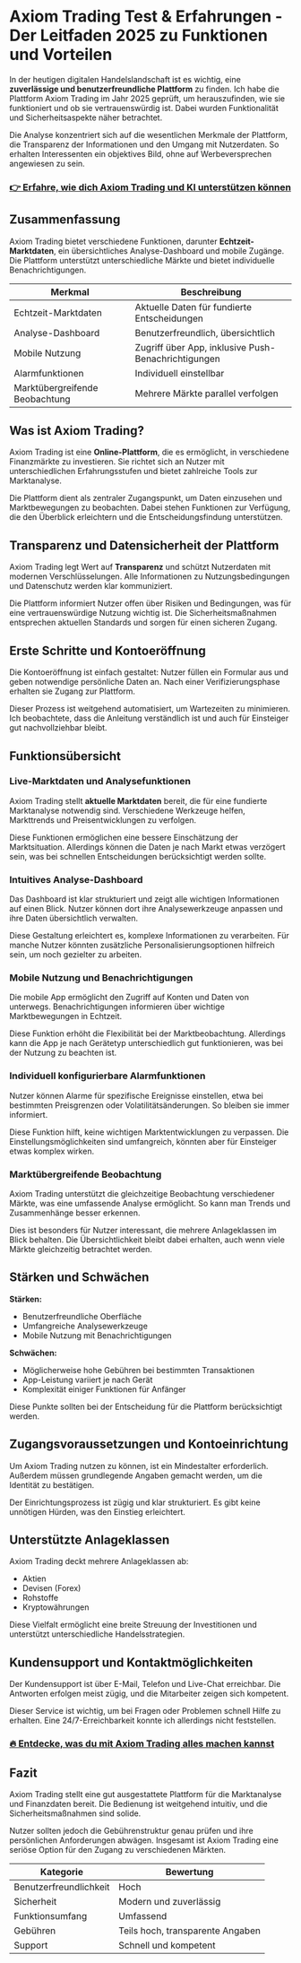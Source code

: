 # Axiom Trading Test & Erfahrungen - Der Leitfaden 2025 zu Funktionen und Vorteilen
   
In der heutigen digitalen Handelslandschaft ist es wichtig, eine **zuverlässige und benutzerfreundliche Plattform** zu finden. Ich habe die Plattform Axiom Trading im Jahr 2025 geprüft, um herauszufinden, wie sie funktioniert und ob sie vertrauenswürdig ist. Dabei wurden Funktionalität und Sicherheitsaspekte näher betrachtet.

Die Analyse konzentriert sich auf die wesentlichen Merkmale der Plattform, die Transparenz der Informationen und den Umgang mit Nutzerdaten. So erhalten Interessenten ein objektives Bild, ohne auf Werbeversprechen angewiesen zu sein.

### [👉 Erfahre, wie dich Axiom Trading und KI unterstützen können](https://tinyurl.com/2d8kxnkr)
## Zusammenfassung  
Axiom Trading bietet verschiedene Funktionen, darunter **Echtzeit-Marktdaten**, ein übersichtliches Analyse-Dashboard und mobile Zugänge. Die Plattform unterstützt unterschiedliche Märkte und bietet individuelle Benachrichtigungen.

| Merkmal                   | Beschreibung                          |
|---------------------------|-------------------------------------|
| Echtzeit-Marktdaten       | Aktuelle Daten für fundierte Entscheidungen |
| Analyse-Dashboard         | Benutzerfreundlich, übersichtlich   |
| Mobile Nutzung            | Zugriff über App, inklusive Push-Benachrichtigungen |
| Alarmfunktionen           | Individuell einstellbar              |
| Marktübergreifende Beobachtung | Mehrere Märkte parallel verfolgen  |

## Was ist Axiom Trading?  
Axiom Trading ist eine **Online-Plattform**, die es ermöglicht, in verschiedene Finanzmärkte zu investieren. Sie richtet sich an Nutzer mit unterschiedlichen Erfahrungsstufen und bietet zahlreiche Tools zur Marktanalyse.

Die Plattform dient als zentraler Zugangspunkt, um Daten einzusehen und Marktbewegungen zu beobachten. Dabei stehen Funktionen zur Verfügung, die den Überblick erleichtern und die Entscheidungsfindung unterstützen.

## Transparenz und Datensicherheit der Plattform  
Axiom Trading legt Wert auf **Transparenz** und schützt Nutzerdaten mit modernen Verschlüsselungen. Alle Informationen zu Nutzungsbedingungen und Datenschutz werden klar kommuniziert.

Die Plattform informiert Nutzer offen über Risiken und Bedingungen, was für eine vertrauenswürdige Nutzung wichtig ist. Die Sicherheitsmaßnahmen entsprechen aktuellen Standards und sorgen für einen sicheren Zugang.

## Erste Schritte und Kontoeröffnung  
Die Kontoeröffnung ist einfach gestaltet: Nutzer füllen ein Formular aus und geben notwendige persönliche Daten an. Nach einer Verifizierungsphase erhalten sie Zugang zur Plattform.

Dieser Prozess ist weitgehend automatisiert, um Wartezeiten zu minimieren. Ich beobachtete, dass die Anleitung verständlich ist und auch für Einsteiger gut nachvollziehbar bleibt.

## Funktionsübersicht  

### Live-Marktdaten und Analysefunktionen  
Axiom Trading stellt **aktuelle Marktdaten** bereit, die für eine fundierte Marktanalyse notwendig sind. Verschiedene Werkzeuge helfen, Markttrends und Preisentwicklungen zu verfolgen.

Diese Funktionen ermöglichen eine bessere Einschätzung der Marktsituation. Allerdings können die Daten je nach Markt etwas verzögert sein, was bei schnellen Entscheidungen berücksichtigt werden sollte.

### Intuitives Analyse-Dashboard  
Das Dashboard ist klar strukturiert und zeigt alle wichtigen Informationen auf einen Blick. Nutzer können dort ihre Analysewerkzeuge anpassen und ihre Daten übersichtlich verwalten.

Diese Gestaltung erleichtert es, komplexe Informationen zu verarbeiten. Für manche Nutzer könnten zusätzliche Personalisierungsoptionen hilfreich sein, um noch gezielter zu arbeiten.

### Mobile Nutzung und Benachrichtigungen  
Die mobile App ermöglicht den Zugriff auf Konten und Daten von unterwegs. Benachrichtigungen informieren über wichtige Marktbewegungen in Echtzeit.

Diese Funktion erhöht die Flexibilität bei der Marktbeobachtung. Allerdings kann die App je nach Gerätetyp unterschiedlich gut funktionieren, was bei der Nutzung zu beachten ist.

### Individuell konfigurierbare Alarmfunktionen  
Nutzer können Alarme für spezifische Ereignisse einstellen, etwa bei bestimmten Preisgrenzen oder Volatilitätsänderungen. So bleiben sie immer informiert.

Diese Funktion hilft, keine wichtigen Marktentwicklungen zu verpassen. Die Einstellungsmöglichkeiten sind umfangreich, könnten aber für Einsteiger etwas komplex wirken.

### Marktübergreifende Beobachtung  
Axiom Trading unterstützt die gleichzeitige Beobachtung verschiedener Märkte, was eine umfassende Analyse ermöglicht. So kann man Trends und Zusammenhänge besser erkennen.

Dies ist besonders für Nutzer interessant, die mehrere Anlageklassen im Blick behalten. Die Übersichtlichkeit bleibt dabei erhalten, auch wenn viele Märkte gleichzeitig betrachtet werden.

## Stärken und Schwächen  
**Stärken:**  
- Benutzerfreundliche Oberfläche  
- Umfangreiche Analysewerkzeuge  
- Mobile Nutzung mit Benachrichtigungen  

**Schwächen:**  
- Möglicherweise hohe Gebühren bei bestimmten Transaktionen  
- App-Leistung variiert je nach Gerät  
- Komplexität einiger Funktionen für Anfänger  

Diese Punkte sollten bei der Entscheidung für die Plattform berücksichtigt werden.

## Zugangsvoraussetzungen und Kontoeinrichtung  
Um Axiom Trading nutzen zu können, ist ein Mindestalter erforderlich. Außerdem müssen grundlegende Angaben gemacht werden, um die Identität zu bestätigen.

Der Einrichtungsprozess ist zügig und klar strukturiert. Es gibt keine unnötigen Hürden, was den Einstieg erleichtert.

## Unterstützte Anlageklassen  
Axiom Trading deckt mehrere Anlageklassen ab:  
- Aktien  
- Devisen (Forex)  
- Rohstoffe  
- Kryptowährungen  

Diese Vielfalt ermöglicht eine breite Streuung der Investitionen und unterstützt unterschiedliche Handelsstrategien.

## Kundensupport und Kontaktmöglichkeiten  
Der Kundensupport ist über E-Mail, Telefon und Live-Chat erreichbar. Die Antworten erfolgen meist zügig, und die Mitarbeiter zeigen sich kompetent.

Dieser Service ist wichtig, um bei Fragen oder Problemen schnell Hilfe zu erhalten. Eine 24/7-Erreichbarkeit konnte ich allerdings nicht feststellen.

### [🔥 Entdecke, was du mit Axiom Trading alles machen kannst](https://tinyurl.com/2d8kxnkr)
## Fazit  
Axiom Trading stellt eine gut ausgestattete Plattform für die Marktanalyse und Finanzdaten bereit. Die Bedienung ist weitgehend intuitiv, und die Sicherheitsmaßnahmen sind solide.

Nutzer sollten jedoch die Gebührenstruktur genau prüfen und ihre persönlichen Anforderungen abwägen. Insgesamt ist Axiom Trading eine seriöse Option für den Zugang zu verschiedenen Märkten.

| Kategorie             | Bewertung                       |
|-----------------------|--------------------------------|
| Benutzerfreundlichkeit | Hoch                           |
| Sicherheit             | Modern und zuverlässig         |
| Funktionsumfang        | Umfassend                      |
| Gebühren               | Teils hoch, transparente Angaben|
| Support                | Schnell und kompetent          |